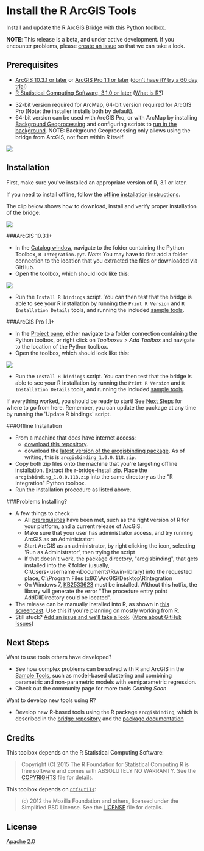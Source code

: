 Install the R ArcGIS Tools
==========================

Install and update the R ArcGIS Bridge with this Python toolbox.

**NOTE**: This release is a beta, and under active development. If you encounter problems, please [create an issue](https://github.com/R-ArcGIS/r-bridge-install/issues) so that we can take a look.


Prerequisites
-------------

 - [ArcGIS 10.3.1 or later](http://desktop.arcgis.com/en/desktop/) or [ArcGIS Pro 1.1 or later](http://pro.arcgis.com/en/pro-app/) ([don't have it? try a 60 day trial](http://www.esri.com/software/arcgis/arcgis-for-desktop/free-trial))
 - [R Statistical Computing Software, 3.1.0 or later](http://cran.cnr.berkeley.edu/bin/windows/base/) ([What is R?](http://www.r-project.org/about.html))
  + 32-bit version required for ArcMap, 64-bit version required for ArcGIS Pro (Note: the installer installs both by default).
  + 64-bit version can be used with ArcGIS Pro, or with ArcMap by installing [Background Geoprocessing](http://desktop.arcgis.com/en/desktop/latest/analyze/executing-tools/64bit-background.htm) and configuring scripts to [run in the background](http://desktop.arcgis.com/en/desktop/latest/analyze/executing-tools/foreground-and-background-processing.htm). NOTE: Background Geoprocessing only allows using the bridge from ArcGIS, not from within R itself.

![](https://github.com/R-ArcGIS/r-bridge-install/blob/master/img/version-block-detailed.png)


Installation
------------

First, make sure you've installed an appropriate version of R, 3.1 or later.

If you need to install offline, follow the [offline installation instructions](#offline-Installation).

The clip below shows how to download, install and verify proper installation of the bridge:

![](https://github.com/R-ArcGIS/r-bridge-install/blob/master/img/r-install-from-pyt.gif)

###ArcGIS 10.3.1+
 - In the [Catalog window](http://desktop.arcgis.com/en/desktop/latest/map/working-with-arcmap/what-is-the-catalog-window-.htm), navigate to the folder containing the Python Toolbox, `R Integration.pyt`. _Note_: You may have to first add a folder connection to the location that you extracted the files or downloaded via GitHub.
 - Open the toolbox, which should look like this:

![](https://github.com/R-ArcGIS/r-bridge-install/blob/master/img/r-bridge-install-arcmap.png)

 - Run the `Install R bindings` script. You can then test that the bridge is able to see your R installation by running the `Print R Version` and `R Installation Details` tools, and running the included [sample tools](https://github.com/R-ArcGIS/r-bridge/tree/master/package/arc/inst/examples).

###ArcGIS Pro 1.1+
 - In the [Project pane](https://pro.arcgis.com/en/pro-app/help/projects/the-project-pane.htm), either navigate to a folder connection containing the Python toolbox, or right click on *Toolboxes* > *Add Toolbox* and navigate to the location of the Python toolbox.
 - Open the toolbox, which should look like this:

![](https://github.com/R-ArcGIS/r-bridge-install/blob/master/img/r-bridge-install-pro.png)

  - Run the `Install R bindings` script. You can then test that the bridge is able to see your R installation by running the `Print R Version` and `R Installation Details` tools, and running the included [sample tools](https://github.com/R-ArcGIS/r-bridge/tree/master/package/arc/inst/examples).

If everything worked, you should be ready to start! See [Next Steps](#next-steps) for where to go from here. Remember, you can update the package at any time by running the 'Update R bindings' script.

###Offline Installation
 - From a machine that does have internet access:
   + [download this repository](https://github.com/R-ArcGIS/r-bridge-install/archive/master.zip).
   + download the [latest version of the arcgisbinding package](https://github.com/R-ArcGIS/r-bridge/releases/latest). As of writing, this is `arcgisbinding_1.0.0.118.zip`.
 - Copy both zip files onto the machine that you're targeting offline installation. Extract the r-bridge-install zip. Place the `arcgisbinding_1.0.0.118.zip` into the same directory as the "R Integration" Python toolbox.
 - Run the installation procedure as listed above.

###Problems Installing?
 - A few things to check :
    + All [prerequisites](#prerequisites) have been met, such as the right version of R for your platform, and a current release of ArcGIS.
    + Make sure that your user has administrator access, and try running ArcGIS as an Administrator:
     - Start ArcGIS as an administrator, by right clicking the icon, selecting 'Run as Administrator', then trying the script
     - If that doesn't work, the package directory, "arcgisbinding", that gets installed into the R folder (usually, C:\Users\<username>\Documents\R\win-library\) into the requested place, C:\Program Files (x86)\ArcGIS\Desktop\Rintegration
    + On Windows 7, [KB2533623](https://support.microsoft.com/en-us/kb/2533623) must be installed. Without this hotfix, the library will generate the error "The procedure entry point AddDllDirectory could be located".
 - The release can be manually installed into R, as shown in [this screencast](https://4326.us/R/zipinst/). Use this if you're planning on mostly working from R.
 - Still stuck? [Add an issue and we'll take a look](https://github.com/R-ArcGIS/r-bridge-install/issues). ([More about GitHub Issues](https://help.github.com/articles/about-issues/))


Next Steps
----------

Want to use tools others have developed?
 - See how complex problems can be solved with R and ArcGIS in the [Sample Tools](https://github.com/R-ArcGIS/r-sample-tools), such as model-based clustering and combining parametric and non-parametric models with semiparametric regression.
 - Check out the community page for more tools _Coming Soon_

Want to develop new tools using R?
 - Develop new R-based tools using the R package `arcgisbinding`, which is described in the [bridge repository](https://github.com/R-ArcGIS/r-bridge) and the [package documentation](https://r-arcgis.github.io/assets/arcgisbinding.pdf)

Credits
-------

This toolbox depends on the R Statistical Computing Software:

> Copyright (C) 2015 The R Foundation for Statistical Computing
> R is free software and comes with ABSOLUTELY NO WARRANTY.
> See the [COPYRIGHTS](https://github.com/wch/r-source/blob/trunk/doc/COPYRIGHTS) file for details.

This toolbox depends on [`ntfsutils`](https://github.com/sid0/ntfs):
> (c) 2012 the Mozilla Foundation and others, licensed under the
> Simplified BSD License. See the [LICENSE](https://github.com/sid0/ntfs/blob/master/LICENSE) file for details.

## License
[Apache 2.0](LICENSE)
